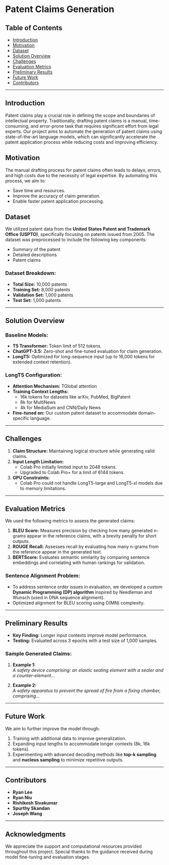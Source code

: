 # Patent Claims Generation

## Table of Contents
- [Introduction](#introduction)
- [Motivation](#motivation)
- [Dataset](#dataset)
- [Solution Overview](#solution-overview)
- [Challenges](#challenges)
- [Evaluation Metrics](#evaluation-metrics)
- [Preliminary Results](#preliminary-results)
- [Future Work](#future-work)
- [Contributors](#contributors)

---

## Introduction
Patent claims play a crucial role in defining the scope and boundaries of intellectual property. Traditionally, drafting patent claims is a manual, time-consuming, and error-prone task that requires significant effort from legal experts. Our project aims to automate the generation of patent claims using state-of-the-art language models, which can significantly accelerate the patent application process while reducing costs and improving efficiency.

## Motivation
The manual drafting process for patent claims often leads to delays, errors, and high costs due to the necessity of legal expertise. By automating this process, we aim to:
- Save time and resources.
- Improve the accuracy of claim generation.
- Enable faster patent application processing.

## Dataset
We utilized patent data from the **United States Patent and Trademark Office (USPTO)**, specifically focusing on patents issued from 2005. The dataset was preprocessed to include the following key components:
- Summary of the patent
- Detailed descriptions
- Patent claims  

### Dataset Breakdown:
- **Total Size:** 10,000 patents  
- **Training Set:** 8,000 patents  
- **Validation Set:** 1,000 patents  
- **Test Set:** 1,000 patents  

---

## Solution Overview
### Baseline Models:
- **T5 Transformer:** Token limit of 512 tokens.
- **ChatGPT-3.5:** Zero-shot and fine-tuned evaluation for claim generation.
- **LongT5:** Optimized for long-sequence input (up to 16,000 tokens for extended context retention).

### LongT5 Configuration:
- **Attention Mechanism:** TGlobal attention  
- **Training Context Lengths:**  
  - 16k tokens for datasets like arXiv, PubMed, BigPatent  
  - 8k for MultiNews  
  - 4k for MediaSum and CNN/Daily News  
- **Fine-tuned on:** Our custom patent dataset to accommodate domain-specific language.  

---

## Challenges
1. **Claim Structure:** Maintaining logical structure while generating valid claims.  
2. **Input Length Limitation:**  
   - Colab Pro initially limited input to 2048 tokens.  
   - Upgraded to Colab Pro+ for a limit of 6144 tokens.  
3. **GPU Constraints:**  
   - Colab Pro could not handle LongT5-large and LongT5-xl models due to memory limitations.  

---

## Evaluation Metrics
We used the following metrics to assess the generated claims:
1. **BLEU Score:** Measures precision by checking how many generated n-grams appear in the reference claims, with a brevity penalty for short outputs.
2. **ROUGE Recall:** Assesses recall by evaluating how many n-grams from the reference appear in the generated text.
3. **BERTScore:** Evaluates semantic similarity by comparing sentence embeddings and correlating with human rankings for validation.  

### Sentence Alignment Problem:
- To address sentence order issues in evaluation, we developed a custom **Dynamic Programming (DP) algorithm** inspired by Needleman and Wunsch (used in DNA sequence alignment).  
- Optimized alignment for BLEU scoring using O(MN) complexity.

---

## Preliminary Results
- **Key Finding:** Longer input contexts improve model performance.  
- **Testing:** Evaluated across 3 epochs with a test size of 1,000 samples.  

### Sample Generated Claims:
1. **Example 1:**  
   *A safety device comprising: an elastic sealing element with a sealer and a counter-element…*  

2. **Example 2:**  
   *A safety apparatus to prevent the spread of fire from a fixing chamber, comprising…*  

---

## Future Work
We aim to further improve the model through:
1. Training with additional data to improve generalization.  
2. Expanding input lengths to accommodate longer contexts (8k, 16k tokens).  
3. Experimenting with advanced decoding methods like **top-k sampling** and **nucleus sampling** to minimize repetitive outputs.  

---

## Contributors
- **Ryan Lee**  
- **Ryan Niu**  
- **Rishikesh Sivakumar**  
- **Spurthy Skandan**  
- **Joseph Wang**

---

## Acknowledgments
We appreciate the support and computational resources provided throughout this project. Special thanks to the guidance received during model fine-tuning and evaluation stages.
